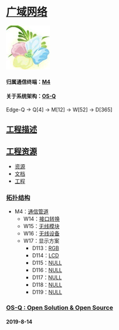 ﻿# [广域网络](https://github.com/OS-Q/W17)

[![sites](OS-Q/OS-Q.png)](http://www.OS-Q.com)

#### 归属通信终端：[M4](https://github.com/OS-Q/M4)

#### 关于系统架构：[OS-Q](https://github.com/OS-Q/OS-Q)

Edge-Q -> Q[4] -> M[12] -> W[52] -> D[365]

## [工程描述](https://github.com/OS-Q/W17/wiki)



## [工程资源](https://github.com/OS-Q/W17)

- [资源](src/)
- [文档](docs/)
- [工程](project/)

### [拓扑结构](https://github.com/OS-Q/W17)

* M4：[通信管道](https://github.com/OS-Q/M4)
	* W14：[接口转换](https://github.com/OS-Q/W14)
	* W15：[无线模块](https://github.com/OS-Q/W15)
	* W16：[无线设备](https://github.com/OS-Q/W16)
	* W17：显示方案
		* D113：[RGB](https://github.com/OS-Q/D113)
		* D114：[LCD](https://github.com/OS-Q/D114)
		* D115：[NULL](https://github.com/OS-Q/D115)
		* D116：[NULL](https://github.com/OS-Q/D116)
		* D117：[NULL](https://github.com/OS-Q/D117)
		* D118：[NULL](https://github.com/OS-Q/D118)
		* D119：[NULL](https://github.com/OS-Q/D119)

### [OS-Q : Open Solution & Open Source](http://www.OS-Q.com/D113)
####  2019-8-14

